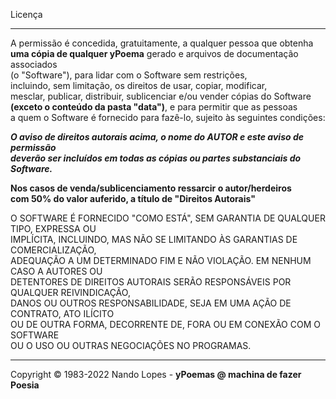 Licença  
___
A permissão é concedida, gratuitamente, a qualquer pessoa que obtenha  
**uma cópia de qualquer yPoema** gerado e arquivos de documentação associados  
(o "Software"), para lidar com o Software sem restrições,  
incluindo, sem limitação, os direitos de usar, copiar, modificar,  
mesclar, publicar, distribuir, sublicenciar e/ou vender cópias do Software  
**(exceto o conteúdo da pasta "data")**, e para permitir que as pessoas  
a quem o Software é fornecido para fazê-lo, sujeito às seguintes condições:  
  
***O aviso de direitos autorais acima, o nome do AUTOR e este aviso de permissão***  
***deverão ser incluídos em todas as cópias ou partes substanciais do Software.***  
  
**Nos casos de venda/sublicenciamento ressarcir o autor/herdeiros**  
**com 50% do valor auferido, a título de "Direitos Autorais"**  
  
O SOFTWARE É FORNECIDO "COMO ESTÁ", SEM GARANTIA DE QUALQUER TIPO, EXPRESSA OU  
IMPLÍCITA, INCLUINDO, MAS NÃO SE LIMITANDO ÀS GARANTIAS DE COMERCIALIZAÇÃO,  
ADEQUAÇÃO A UM DETERMINADO FIM E NÃO VIOLAÇÃO. EM NENHUM CASO A  AUTORES OU  
DETENTORES DE DIREITOS AUTORAIS SERÃO RESPONSÁVEIS POR QUALQUER REIVINDICAÇÃO,  
DANOS OU OUTROS RESPONSABILIDADE, SEJA EM UMA AÇÃO DE CONTRATO, ATO ILÍCITO  
OU DE OUTRA FORMA, DECORRENTE DE, FORA OU EM CONEXÃO COM O SOFTWARE  
OU O USO OU OUTRAS NEGOCIAÇÕES NO PROGRAMAS.  
___
Copyright © 1983-2022 Nando Lopes - **yPoemas @ machina de fazer Poesia**